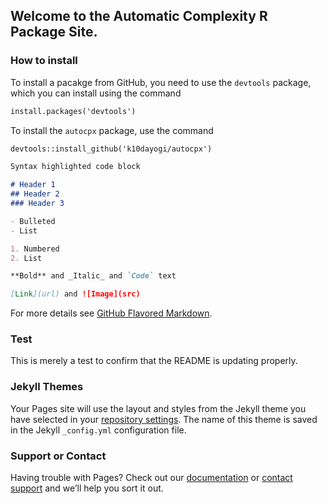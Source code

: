 ## Welcome to the Automatic Complexity R Package Site.

### How to install

To install a pacakge from GitHub, you need to use the `devtools` package, which you can install using the command

```markdown
install.packages('devtools')
```

To install the `autocpx` package, use the command
```markdown
devtools::install_github('k10dayogi/autocpx')
```

```markdown
Syntax highlighted code block

# Header 1
## Header 2
### Header 3

- Bulleted
- List

1. Numbered
2. List

**Bold** and _Italic_ and `Code` text

[Link](url) and ![Image](src)
```

For more details see [GitHub Flavored Markdown](https://guides.github.com/features/mastering-markdown/).

### Test
This is merely a test to confirm that the README is updating properly.

### Jekyll Themes

Your Pages site will use the layout and styles from the Jekyll theme you have selected in your [repository settings](https://github.com/k10dayogi/coursera-test/settings). The name of this theme is saved in the Jekyll `_config.yml` configuration file.

### Support or Contact

Having trouble with Pages? Check out our [documentation](https://help.github.com/categories/github-pages-basics/) or [contact support](https://github.com/contact) and we’ll help you sort it out.
